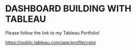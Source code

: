 # DASHBOARD BUILDING WITH TABLEAU
Please follow the link to my Tableau Portfolio!

https://public.tableau.com/app/profile/cstoj
